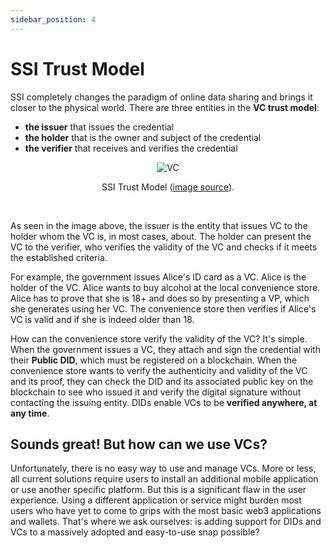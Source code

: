 ```yaml
---
sidebar_position: 4
---
```


# SSI Trust Model

SSI completely changes the paradigm of online data sharing and brings it closer to the physical world. There are three entities in the **VC trust model**:

- **the issuer** that issues the credential
- **the holder** that is the owner and subject of the credential
- **the verifier** that receives and verifies the credential

<center>

![VC](https://i.imgur.com/YjGAqsE.png)

SSI Trust Model ([image source](https://i.imgur.com/YjGAqsE.png)).

</center>

<br />

As seen in the image above, the issuer is the entity that issues VC to the holder whom the VC is, in most cases, about. The holder can present the VC to the verifier, who verifies the validity of the VC and checks if it meets the established criteria.

For example, the government issues Alice's ID card as a VC. Alice is the holder of the VC. Alice wants to buy alcohol at the local convenience store. Alice has to prove that she is 18+ and does so by presenting a VP, which she generates using her VC. The convenience store then verifies if Alice's VC is valid and if she is indeed older than 18.

How can the convenience store verify the validity of the VC? It's simple. When the government issues a VC, they attach and sign the credential with their **Public DID**, which must be registered on a blockchain. When the convenience store wants to verify the authenticity and validity of the VC and its proof, they can check the DID and its associated public key on the blockchain to see who issued it and verify the digital signature without contacting the issuing entity. DIDs enable VCs to be **verified anywhere, at any time**.

## Sounds great! But how can we use VCs?

Unfortunately, there is no easy way to use and manage VCs. More or less, all current solutions require users to install an additional mobile application or use another specific platform. But this is a significant flaw in the user experience. Using a different application or service might burden most users who have yet to come to grips with the most basic web3 applications and wallets. That's where we ask ourselves: is adding support for DIDs and VCs to a massively adopted and easy-to-use snap possible?
